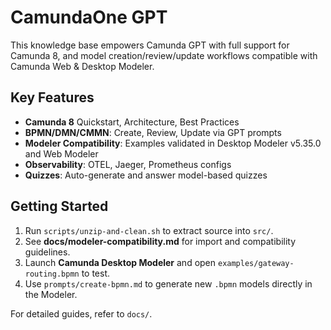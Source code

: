 # CamundaOne GPT

This knowledge base empowers Camunda GPT with full support for Camunda 8, and model creation/review/update workflows compatible with Camunda Web & Desktop Modeler.

## Key Features
- **Camunda 8** Quickstart, Architecture, Best Practices
- **BPMN/DMN/CMMN**: Create, Review, Update via GPT prompts
- **Modeler Compatibility**: Examples validated in Desktop Modeler v5.35.0 and Web Modeler
- **Observability**: OTEL, Jaeger, Prometheus configs
- **Quizzes**: Auto-generate and answer model-based quizzes

## Getting Started
1. Run `scripts/unzip-and-clean.sh` to extract source into `src/`.
2. See **docs/modeler-compatibility.md** for import and compatibility guidelines.
3. Launch **Camunda Desktop Modeler** and open `examples/gateway-routing.bpmn` to test.
4. Use `prompts/create-bpmn.md` to generate new `.bpmn` models directly in the Modeler.

For detailed guides, refer to `docs/`.
